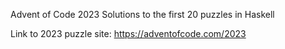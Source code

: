 Advent of Code 2023 Solutions to the first 20 puzzles in Haskell

Link to 2023 puzzle site: https://adventofcode.com/2023
